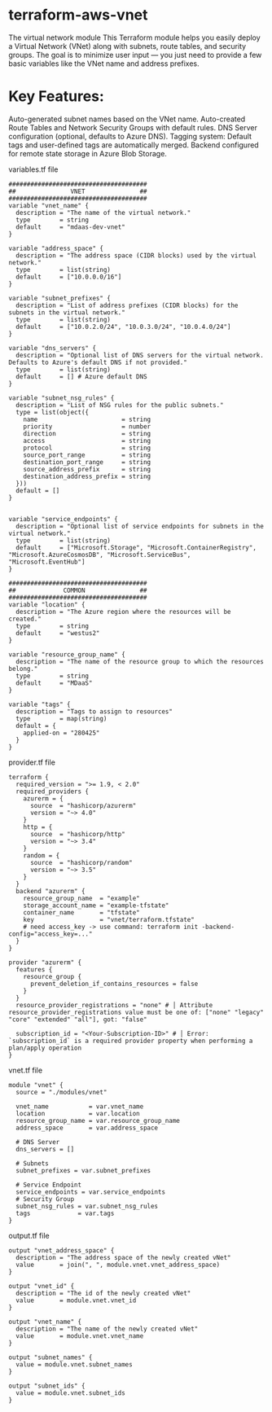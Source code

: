 # terraform-aws-vnet
The virtual network module 
This Terraform module helps you easily deploy a Virtual Network (VNet) along with subnets, route tables, and security groups.
The goal is to minimize user input — you just need to provide a few basic variables like the VNet name and address prefixes.

# Key Features:
Auto-generated subnet names based on the VNet name.
Auto-created Route Tables and Network Security Groups with default rules.
DNS Server configuration (optional, defaults to Azure DNS).
Tagging system: Default tags and user-defined tags are automatically merged.
Backend configured for remote state storage in Azure Blob Storage.

variables.tf file
```
######################################
##               VNET               ##
######################################
variable "vnet_name" {
  description = "The name of the virtual network."
  type        = string
  default     = "mdaas-dev-vnet"
}

variable "address_space" {
  description = "The address space (CIDR blocks) used by the virtual network."
  type        = list(string)
  default     = ["10.0.0.0/16"]
}

variable "subnet_prefixes" {
  description = "List of address prefixes (CIDR blocks) for the subnets in the virtual network."
  type        = list(string)
  default     = ["10.0.2.0/24", "10.0.3.0/24", "10.0.4.0/24"]
}

variable "dns_servers" {
  description = "Optional list of DNS servers for the virtual network. Defaults to Azure's default DNS if not provided."
  type        = list(string)
  default     = [] # Azure default DNS
}

variable "subnet_nsg_rules" {
  description = "List of NSG rules for the public subnets."
  type = list(object({
    name                       = string
    priority                   = number
    direction                  = string
    access                     = string
    protocol                   = string
    source_port_range          = string
    destination_port_range     = string
    source_address_prefix      = string
    destination_address_prefix = string
  }))
  default = []
}


variable "service_endpoints" {
  description = "Optional list of service endpoints for subnets in the virtual network."
  type        = list(string)
  default     = ["Microsoft.Storage", "Microsoft.ContainerRegistry", "Microsoft.AzureCosmosDB", "Microsoft.ServiceBus", "Microsoft.EventHub"]
}

######################################
##             COMMON               ##
######################################
variable "location" {
  description = "The Azure region where the resources will be created."
  type        = string
  default     = "westus2"
}

variable "resource_group_name" {
  description = "The name of the resource group to which the resources belong."
  type        = string
  default     = "MDaaS"
}

variable "tags" {
  description = "Tags to assign to resources"
  type        = map(string)
  default = {
    applied-on = "280425"
  }
}
```

provider.tf file
```
terraform {
  required_version = ">= 1.9, < 2.0"
  required_providers {
    azurerm = {
      source  = "hashicorp/azurerm"
      version = "~> 4.0"
    }
    http = {
      source  = "hashicorp/http"
      version = "~> 3.4"
    }
    random = {
      source  = "hashicorp/random"
      version = "~> 3.5"
    }
  }
  backend "azurerm" {
    resource_group_name  = "example"
    storage_account_name = "example-tfstate"
    container_name       = "tfstate"
    key                  = "vnet/terraform.tfstate"
    # need access_key -> use command: terraform init -backend-config="access_key=..."
  }
}

provider "azurerm" {
  features {
    resource_group {
      prevent_deletion_if_contains_resources = false
    }
  }
  resource_provider_registrations = "none" # │ Attribute resource_provider_registrations value must be one of: ["none" "legacy" "core" "extended" "all"], got: "false"

  subscription_id = "<Your-Subscription-ID>" # │ Error: `subscription_id` is a required provider property when performing a plan/apply operation
}
```

vnet.tf file
```
module "vnet" {
  source = "./modules/vnet"

  vnet_name           = var.vnet_name
  location            = var.location
  resource_group_name = var.resource_group_name
  address_space       = var.address_space

  # DNS Server
  dns_servers = []

  # Subnets
  subnet_prefixes = var.subnet_prefixes

  # Service Endpoint
  service_endpoints = var.service_endpoints
  # Security Group
  subnet_nsg_rules = var.subnet_nsg_rules
  tags             = var.tags
}
```

output.tf file
```
output "vnet_address_space" {
  description = "The address space of the newly created vNet"
  value       = join(", ", module.vnet.vnet_address_space)
}

output "vnet_id" {
  description = "The id of the newly created vNet"
  value       = module.vnet.vnet_id
}

output "vnet_name" {
  description = "The name of the newly created vNet"
  value       = module.vnet.vnet_name
}

output "subnet_names" {
  value = module.vnet.subnet_names
}

output "subnet_ids" {
  value = module.vnet.subnet_ids
}
```